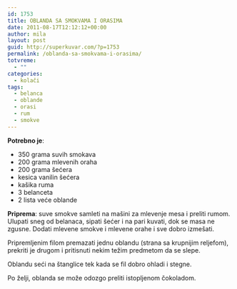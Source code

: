 ```yaml
---
id: 1753
title: OBLANDA SA SMOKVAMA I ORASIMA
date: 2011-08-17T12:12:12+00:00
author: mila
layout: post
guid: http://superkuvar.com/?p=1753
permalink: /oblanda-sa-smokvama-i-orasima/
totvreme:
  - ""
categories:
  - kolači
tags:
  - belanca
  - oblande
  - orasi
  - rum
  - smokve
---
```

**Potrebno je**:

  * 350 grama suvih smokava
  * 200 grama mlevenih oraha
  * 200 grama šećera
  * kesica vanilin šećera
  * kašika ruma
  * 3 belanceta
  * 2 lista veće oblande

**Priprema**: suve smokve samleti na mašini za mlevenje mesa i preliti rumom. Ulupati sneg od belanaca, sipati šećer i na pari kuvati, dok se masa ne zgusne. Dodati mlevene smokve i mlevene orahe i sve dobro izmešati.

Pripremljenim filom premazati jednu oblandu (strana sa krupnijim reljefom), prekriti je drugom i pritisnuti nekim težim predmetom da se slepe.

Oblandu seći na štanglice tek kada se fil dobro ohladi i stegne.

Po želji, oblanda se može odozgo preliti istopljenom čokoladom.